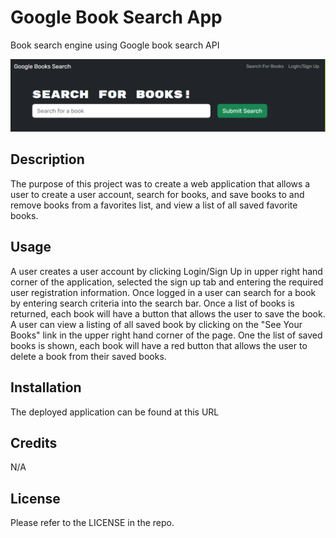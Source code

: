 # Google Book Search App
Book search engine using Google book search API



![](./Develop/client/public/book-search.png)


## Description

The purpose of this project was to create a web application that allows a user to create a user account, search for books, and save books to and remove books from a favorites list, and view a list of all saved favorite books.

## Usage

A user creates a user account by clicking Login/Sign Up in upper right hand corner of the application, selected the sign up tab and entering the required user registration information.  Once logged in a user can search for a book by entering search criteria into the search bar.  Once a list of books is returned, each book will have a button that allows the user to save the book.  A user can view a listing of all saved book by clicking on the "See Your Books" link in the upper right hand corner of the page.  One the list of saved books is shown, each book will have a red button that  allows the user to delete a book from their saved books.

## Installation

The deployed application can be found at this URL 


## Credits

N/A

## License

Please refer to the LICENSE in the repo.